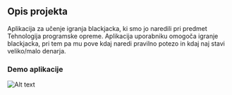 
## Opis projekta

Aplikacija za učenje igranja blackjacka, ki smo jo naredili pri predmet Tehnologija programske opreme. Aplikacija uporabniku omogoča igranje blackjacka, pri tem pa mu pove kdaj naredi pravilno potezo in kdaj naj stavi veliko/malo denarja.


### Demo aplikacije
![Alt text](appPreview.png?raw=true)


